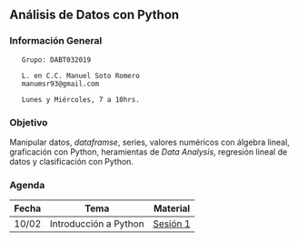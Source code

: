 ## Análisis de Datos con Python

### Información General

```
   Grupo: DABT032019

   L. en C.C. Manuel Soto Romero
   manumsr93@gmail.com

   Lunes y Miércoles, 7 a 10hrs.
```

### Objetivo

Manipular datos, *dataframse*, series, valores numéricos con álgebra lineal, graficación con Python, heramientas de *Data Analysis*, regresión lineal de datos y clasificación con Python.

### Agenda

| Fecha | Tema                                             | Material |
|-------|--------------------------------------------------|----------|
| 10/02 | Introducción a Python                            | [Sesión 1](Sesion-01/) |
